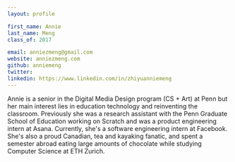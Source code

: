```yaml
---
layout: profile

first_name: Annie
last_name: Meng
class_of: 2017

email: anniezmeng@gmail.com
website: anniezmeng.com
github: anniemeng
twitter:
linkedin: https://www.linkedin.com/in/zhiyuanniemeng
---
```


Annie is a senior in the Digital Media Design program (CS + Art) at Penn but her main interest lies in education technology and reinventing the classroom. Previously she was a research assistant with the Penn Graduate School of Education working on Scratch and was a product engineering intern at Asana. Currently, she's a software engineering intern at Facebook. She's also a proud Canadian, tea and kayaking fanatic, and spent a semester abroad eating large amounts of chocolate while studying Computer Science at ETH Zurich.
